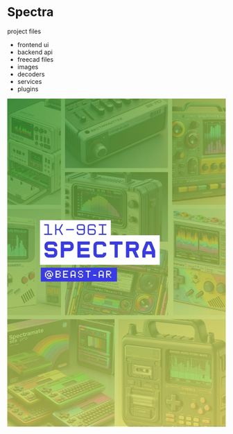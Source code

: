 # Spectra
project files

- frontend ui
- backend api
- freecad files
- images
- decoders
- services
- plugins

![Spectra-2025](./images/Spectra-96i.jpg)

